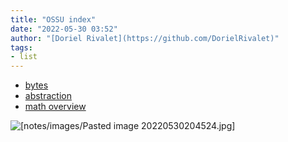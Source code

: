 ```yaml
---
title: "OSSU index"
date: "2022-05-30 03:52"
author: "[Doriel Rivalet](https://github.com/DorielRivalet)"
tags:
- list
---
```


- [bytes](notes/open-source-society-university/bytes.md)
- [abstraction](notes/open-source-society-university/abstraction.md)
- [math overview](notes/open-source-society-university/math-overview.md)

![[notes/images/Pasted image 20220530204524.jpg]](https://www.pixiv.net/en/artworks/54977260)


